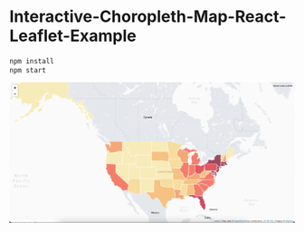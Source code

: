 # Interactive-Choropleth-Map-React-Leaflet-Example

```
npm install
npm start
```

![Alt text](/public/screenshot.png?raw=true "Optional Title")
